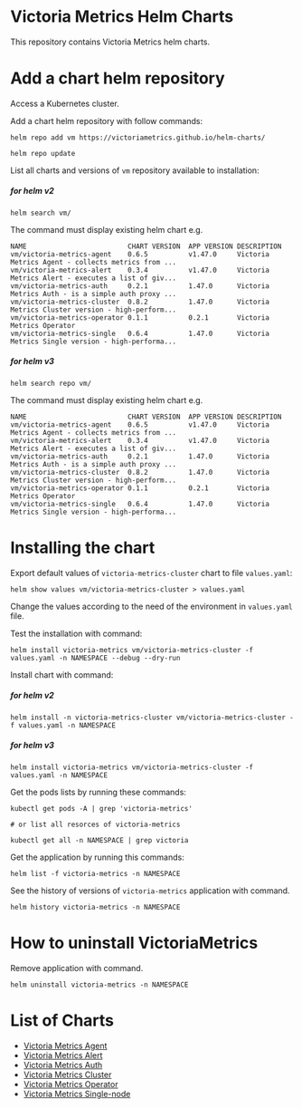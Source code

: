 # Victoria Metrics Helm Charts

This repository contains Victoria Metrics helm charts.

# Add a chart helm repository

Access a Kubernetes cluster.

Add a chart helm repository with follow commands:

```console
helm repo add vm https://victoriametrics.github.io/helm-charts/

helm repo update
```

List all charts and versions of ``vm`` repository available to installation:

##### for helm v2

 ```console
helm search vm/
```

The command must display existing helm chart e.g.

```console
NAME                         CHART VERSION  APP VERSION DESCRIPTION
vm/victoria-metrics-agent    0.6.5          v1.47.0     Victoria Metrics Agent - collects metrics from ...
vm/victoria-metrics-alert    0.3.4          v1.47.0     Victoria Metrics Alert - executes a list of giv...
vm/victoria-metrics-auth     0.2.1          1.47.0      Victoria Metrics Auth - is a simple auth proxy ...
vm/victoria-metrics-cluster  0.8.2          1.47.0      Victoria Metrics Cluster version - high-perform...
vm/victoria-metrics-operator 0.1.1          0.2.1       Victoria Metrics Operator
vm/victoria-metrics-single   0.6.4          1.47.0      Victoria Metrics Single version - high-performa...
```

##### for helm v3

```console
helm search repo vm/
```

The command must display existing helm chart e.g.

```console
NAME                         CHART VERSION  APP VERSION DESCRIPTION
vm/victoria-metrics-agent    0.6.5          v1.47.0     Victoria Metrics Agent - collects metrics from ...
vm/victoria-metrics-alert    0.3.4          v1.47.0     Victoria Metrics Alert - executes a list of giv...
vm/victoria-metrics-auth     0.2.1          1.47.0      Victoria Metrics Auth - is a simple auth proxy ...
vm/victoria-metrics-cluster  0.8.2          1.47.0      Victoria Metrics Cluster version - high-perform...
vm/victoria-metrics-operator 0.1.1          0.2.1       Victoria Metrics Operator
vm/victoria-metrics-single   0.6.4          1.47.0      Victoria Metrics Single version - high-performa...
```

# Installing the chart

Export default values of ``victoria-metrics-cluster`` chart to file ``values.yaml``:

```console
helm show values vm/victoria-metrics-cluster > values.yaml
```

Change the values according to the need of the environment in ``values.yaml`` file.

Test the installation with command:

```console
helm install victoria-metrics vm/victoria-metrics-cluster -f values.yaml -n NAMESPACE --debug --dry-run
```

Install chart with command:

##### for helm v2

```console
helm install -n victoria-metrics-cluster vm/victoria-metrics-cluster -f values.yaml -n NAMESPACE
```

##### for helm v3

```console
helm install victoria-metrics vm/victoria-metrics-cluster -f values.yaml -n NAMESPACE
```

Get the pods lists by running these commands:

```console
kubectl get pods -A | grep 'victoria-metrics'

# or list all resorces of victoria-metrics

kubectl get all -n NAMESPACE | grep victoria
```

Get the application by running this commands:

```console
helm list -f victoria-metrics -n NAMESPACE
```

See the history of versions of ``victoria-metrics`` application with command.

```console
helm history victoria-metrics -n NAMESPACE
```

# How to uninstall VictoriaMetrics

Remove application with command.

```console
helm uninstall victoria-metrics -n NAMESPACE
```

# List of Charts

- [Victoria Metrics Agent](https://github.com/VictoriaMetrics/helm-charts/blob/master/charts/victoria-metrics-agent)
- [Victoria Metrics Alert](https://github.com/VictoriaMetrics/helm-charts/blob/master/charts/victoria-metrics-alert)
- [Victoria Metrics Auth](https://github.com/VictoriaMetrics/helm-charts/blob/master/charts/victoria-metrics-auth/README.md)
- [Victoria Metrics Cluster](https://github.com/VictoriaMetrics/helm-charts/blob/master/charts/victoria-metrics-cluster/README.md)
- [Victoria Metrics Operator](https://github.com/VictoriaMetrics/helm-charts/blob/master/charts/victoria-metrics-operator/README.md)
- [Victoria Metrics Single-node](https://github.com/VictoriaMetrics/helm-charts/blob/master/charts/victoria-metrics-single/README.md)
